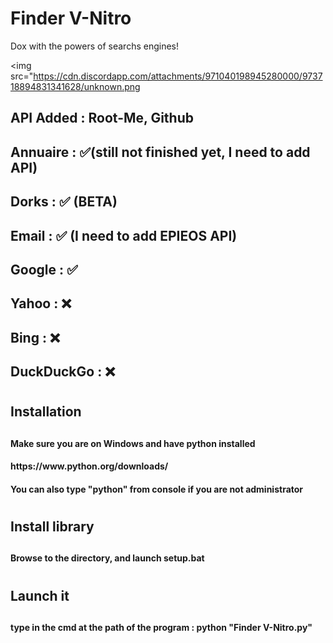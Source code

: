 # Finder V-Nitro
Dox with the powers of searchs engines!


<img src="https://cdn.discordapp.com/attachments/971040198945280000/973718894831341628/unknown.png </img>


<h2> API Added : Root-Me, Github <h2>
<h2> Annuaire : ✅(still not finished yet, I need to add API) </h2>
<h2> Dorks : ✅ (BETA)</h2>
<h2> Email : ✅ (I need to add EPIEOS API)</h2>
<h2> Google : ✅ </h2>
<h2> Yahoo : ❌ </h2>
<h2> Bing : ❌ </h2>
<h2> DuckDuckGo : ❌ </h2>

<h1> <h1>
<h2> Installation <h2>
  
<h4> Make sure you are on Windows and have python installed <h4>
  <h4> https://www.python.org/downloads/ <h4>
  <h4> You can also type "python" from console if you are not administrator <h4>
 <h1> <h1>
 <h2> Install library <h2>

 <h4> Browse to the directory, and launch setup.bat <h4>
<h1> <h1>
<h2> Launch it <h2>
  
  <h4> type in the cmd at the path of the program : python "Finder V-Nitro.py"  <h4>
